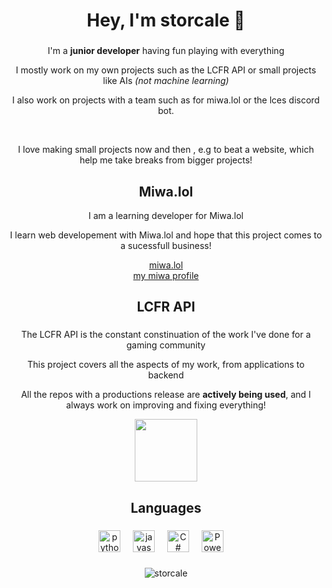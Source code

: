 <h1 align="center">Hey, I'm storcale 👋</h1>

###

<p align="center">I'm a <strong>junior developer</strong> having fun playing with everything </p>
<p align="center">I mostly work on my own projects such as the LCFR API or small projects like AIs <em>(not machine learning)</em></p>
<p align="center">I also work on projects with a team such as for miwa.lol or the lces discord bot.</p>
<br>
<p align="center">I love making small projects now and then , e.g to beat a website, which help me take breaks from bigger projects!</p>

###

<h2 align="center">Miwa.lol</h2>
<p align="center">I am a learning developer for Miwa.lol</p>
<p align="center">I learn web developement with Miwa.lol and hope that this project comes to a sucessfull business!</p>
<div align="center">
 <a href="https://miwa.lol">miwa.lol</a>
 <br>
 <a href="https://miwa.lol/storcale">my miwa profile</a>
</div>

###

###

<h2 align="center">LCFR API</h2>

###

<p align="center">The LCFR API is the constant constinuation of the work I've done for a gaming community</p>
<p align="center">This project covers all the aspects of my work, from applications to backend</p>
<p align="center">All the repos with a productions release are <strong>actively being used</strong>, and I always work on improving and fixing everything!</p>
<div align="center">
 <a href="https://github.com/storcale/LCFR-API">
  <img height=100 src="https://github-readme-stats.vercel.app/api/pin/?username=storcale&show_owner=true&repo=LCFR-API&theme=dark">
 </a>
</div>


###

<h2 align="center">Languages</h3>

###

<div align="center">
  <img src="https://cdn.jsdelivr.net/gh/devicons/devicon/icons/python/python-original.svg" height="35" alt="python logo"  />
  <img width="12" />
  <img src="https://cdn.jsdelivr.net/gh/devicons/devicon/icons/javascript/javascript-original.svg" height="35" alt="javascript logo"  />
  <img width="12" />
  <img src="https://cdn.jsdelivr.net/gh/devicons/devicon@latest/icons/csharp/csharp-original.svg" height="35" alt="C# logo" />
  <img width="12" />
  <img src="https://cdn.jsdelivr.net/gh/devicons/devicon@latest/icons/powershell/powershell-original.svg" height="35" alt="Powershell logo" />
  <img width="12" />

</div>

###

<p align="center"><img align="center" src="https://github-readme-stats.vercel.app/api/top-langs?username=storcale&show_icons=true&theme=dark&locale=en&layout=compact" alt="storcale" /></p>



